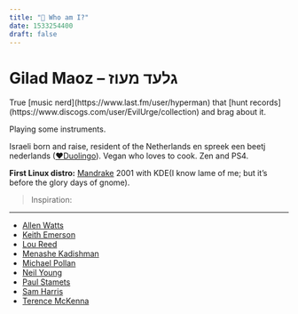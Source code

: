 ```yaml
---
title: "🧔 Who am I?"
date: 1533254400
draft: false
---
```

Gilad Maoz – גלעד מעוז
===


<link rel="stylesheet" href="https://shell-gems.appspot.com.storage.googleapis.com/muziek/muziek.css">
<link rel="stylesheet" href="https://use.fontawesome.com/releases/v5.0.13/css/all.css" integrity="sha384-DNOHZ68U8hZfKXOrtjWvjxusGo9WQnrNx2sqG0tfsghAvtVlRW3tvkXWZh58N9jp" crossorigin="anonymous">
<a href="https://www.last.fm/user/hyperman"><i class="fab fa-lastfm fa-2x"></i></a> <a href="https://www.discogs.com/user/EvilUrge/collection"><i class="fas fa-compact-disc fa-2x"></i></a> <a href="https://open.spotify.com/user/l7h03kr40j2rlfjr79d4wsal0"><i class="fab fa-spotify fa-2x"></i></a>
True [music nerd](https://www.last.fm/user/hyperman) that [hunt records](https://www.discogs.com/user/EvilUrge/collection) and brag about it.

<i class="icon-guitar"></i><i class="icon-acoustic"></i><i class="icon-harmonica"></i><i class="icon-clarinet"></i><i class="icon-recorder"></i><i class="icon-jazzflute"></i><i class="icon-panflute"></i><i class="icon-kalimba"></i><i class="icon-mouthharp"></i> Playing some instruments.






Israeli born and raise, resident of the Netherlands en spreek een beetj nederlands ([♥Duolingo](https://www.duolingo.com/EvilUrge)).
Vegan who loves to cook. Zen and PS4.

<b>First Linux distro:</b> [Mandrake](https://en.wikipedia.org/wiki/Mandriva_Linux) 2001 with KDE(I know lame of me; but it’s before the glory days of gnome).

>Inspiration:
---
* [Allen Watts](https://en.wikipedia.org/wiki/Neil_Young)
* [Keith Emerson](https://en.wikipedia.org/wiki/Keith_Emerson)
* [Lou Reed](https://en.wikipedia.org/wiki/Lou_Reed)
* [Menashe Kadishman](https://en.wikipedia.org/wiki/Menashe_Kadishman)
* [Michael Pollan](https://en.wikipedia.org/wiki/Michael_Pollan)
* [Neil Young](https://en.wikipedia.org/wiki/Neil_Young)
* [Paul Stamets](https://en.wikipedia.org/wiki/Paul_Stamets)
* [Sam Harris](https://en.wikipedia.org/wiki/Sam_Harris)
* [Terence McKenna](https://en.wikipedia.org/wiki/Terence_McKenna)
